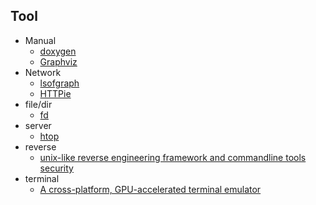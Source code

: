## Tool

+ Manual
    + [doxygen](http://www.stack.nl/~dimitri/doxygen/)
    + [Graphviz](https://www.graphviz.org/)
+ Network
    + [lsofgraph](https://github.com/zevv/lsofgraph)
    + [HTTPie](https://httpie.org/)
+ file/dir
    + [fd](https://github.com/sharkdp/fd)
+ server
    + [htop](https://github.com/hishamhm/htop)
+ reverse
    + [unix-like reverse engineering framework and commandline tools security](https://github.com/radare/radare2)
+ terminal
    + [A cross-platform, GPU-accelerated terminal emulator](https://github.com/jwilm/alacritty)
